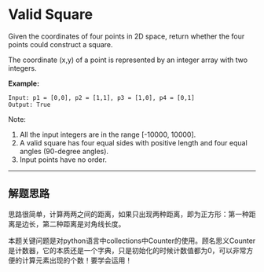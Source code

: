 # Valid Square #

Given the coordinates of four points in 2D space, return whether the four points could construct a square.

The coordinate (x,y) of a point is represented by an integer array with two integers.

**Example:**
```
Input: p1 = [0,0], p2 = [1,1], p3 = [1,0], p4 = [0,1]
Output: True
```
Note:

1.  All the input integers are in the range [-10000, 10000].
2. A valid square has four equal sides with positive length and four equal angles (90-degree angles).
3. Input points have no order.

---

## 解题思路 ##
思路很简单，计算两两之间的距离，如果只出现两种距离，即为正方形：第一种距离是边长，第二种距离是对角线长度。

本题关键问题是对python语言中collections中Counter的使用。顾名思义Counter是计数器，它的本质还是一个字典，只是初始化的时候计数值都为0，可以非常方便的计算元素出现的个数！要学会运用！



